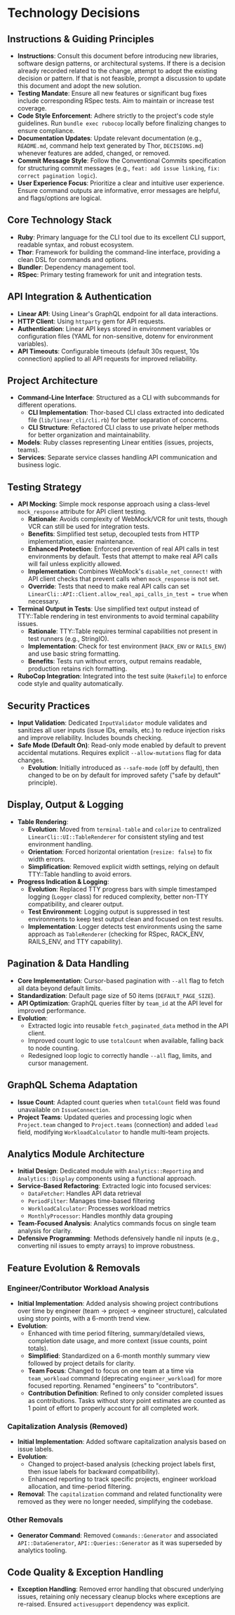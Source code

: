 # Technology Decisions

## Instructions & Guiding Principles
- **Instructions**: Consult this document before introducing new libraries, software design patterns, or architectural systems. If there is a decision already recorded related to the change, attempt to adopt the existing decision or pattern. If that is not feasible, prompt a discussion to update this document and adopt the new solution.
- **Testing Mandate**: Ensure all new features or significant bug fixes include corresponding RSpec tests. Aim to maintain or increase test coverage.
- **Code Style Enforcement**: Adhere strictly to the project's code style guidelines. Run `bundle exec rubocop` locally before finalizing changes to ensure compliance.
- **Documentation Updates**: Update relevant documentation (e.g., `README.md`, command help text generated by Thor, `DECISIONS.md`) whenever features are added, changed, or removed.
- **Commit Message Style**: Follow the Conventional Commits specification for structuring commit messages (e.g., `feat: add issue linking`, `fix: correct pagination logic`).
- **User Experience Focus**: Prioritize a clear and intuitive user experience. Ensure command outputs are informative, error messages are helpful, and flags/options are logical.

## Core Technology Stack
- **Ruby**: Primary language for the CLI tool due to its excellent CLI support, readable syntax, and robust ecosystem.
- **Thor**: Framework for building the command-line interface, providing a clean DSL for commands and options.
- **Bundler**: Dependency management tool.
- **RSpec**: Primary testing framework for unit and integration tests.

## API Integration & Authentication
- **Linear API**: Using Linear's GraphQL endpoint for all data interactions.
- **HTTP Client**: Using `httparty` gem for API requests.
- **Authentication**: Linear API keys stored in environment variables or configuration files (YAML for non-sensitive, dotenv for environment variables).
- **API Timeouts**: Configurable timeouts (default 30s request, 10s connection) applied to all API requests for improved reliability.

## Project Architecture
- **Command-Line Interface**: Structured as a CLI with subcommands for different operations.
  - **CLI Implementation**: Thor-based CLI class extracted into dedicated file (`lib/linear_cli/cli.rb`) for better separation of concerns.
  - **CLI Structure**: Refactored CLI class to use private helper methods for better organization and maintainability.
- **Models**: Ruby classes representing Linear entities (issues, projects, teams).
- **Services**: Separate service classes handling API communication and business logic.

## Testing Strategy
- **API Mocking**: Simple mock response approach using a class-level `mock_response` attribute for API client testing.
  - **Rationale**: Avoids complexity of WebMock/VCR for unit tests, though VCR can still be used for integration tests.
  - **Benefits**: Simplified test setup, decoupled tests from HTTP implementation, easier maintenance.
  - **Enhanced Protection**: Enforced prevention of real API calls in test environments by default. Tests that attempt to make real API calls will fail unless explicitly allowed.
  - **Implementation**: Combines WebMock's `disable_net_connect!` with API client checks that prevent calls when `mock_response` is not set.
  - **Override**: Tests that need to make real API calls can set `LinearCli::API::Client.allow_real_api_calls_in_test = true` when necessary.
- **Terminal Output in Tests**: Use simplified text output instead of TTY::Table rendering in test environments to avoid terminal capability issues.
  - **Rationale**: TTY::Table requires terminal capabilities not present in test runners (e.g., StringIO).
  - **Implementation**: Check for test environment (`RACK_ENV` or `RAILS_ENV`) and use basic string formatting.
  - **Benefits**: Tests run without errors, output remains readable, production retains rich formatting.
- **RuboCop Integration**: Integrated into the test suite (`Rakefile`) to enforce code style and quality automatically.

## Security Practices
- **Input Validation**: Dedicated `InputValidator` module validates and sanitizes all user inputs (issue IDs, emails, etc.) to reduce injection risks and improve reliability. Includes bounds checking.
- **Safe Mode (Default On)**: Read-only mode enabled by default to prevent accidental mutations. Requires explicit `--allow-mutations` flag for data changes.
  - **Evolution**: Initially introduced as `--safe-mode` (off by default), then changed to be on by default for improved safety ("safe by default" principle).

## Display, Output & Logging
- **Table Rendering**:
  - **Evolution**: Moved from `terminal-table` and `colorize` to centralized `LinearCli::UI::TableRenderer` for consistent styling and test environment handling.
  - **Orientation**: Forced horizontal orientation (`resize: false`) to fix width errors.
  - **Simplification**: Removed explicit width settings, relying on default TTY::Table handling to avoid errors.
- **Progress Indication & Logging**:
  - **Evolution**: Replaced TTY progress bars with simple timestamped logging (`Logger` class) for reduced complexity, better non-TTY compatibility, and clearer output.
  - **Test Environment**: Logging output is suppressed in test environments to keep test output clean and focused on test results.
  - **Implementation**: Logger detects test environments using the same approach as `TableRenderer` (checking for RSpec, RACK_ENV, RAILS_ENV, and TTY capability).

## Pagination & Data Handling
- **Core Implementation**: Cursor-based pagination with `--all` flag to fetch all data beyond default limits.
- **Standardization**: Default page size of 50 items (`DEFAULT_PAGE_SIZE`).
- **API Optimization**: GraphQL queries filter by `team_id` at the API level for improved performance.
- **Evolution**:
  - Extracted logic into reusable `fetch_paginated_data` method in the API client.
  - Improved count logic to use `totalCount` when available, falling back to node counting.
  - Redesigned loop logic to correctly handle `--all` flag, limits, and cursor management.

## GraphQL Schema Adaptation
- **Issue Count**: Adapted count queries when `totalCount` field was found unavailable on `IssueConnection`.
- **Project Teams**: Updated queries and processing logic when `Project.team` changed to `Project.teams` (connection) and added `lead` field, modifying `WorkloadCalculator` to handle multi-team projects.

## Analytics Module Architecture
- **Initial Design**: Dedicated module with `Analytics::Reporting` and `Analytics::Display` components using a functional approach.
- **Service-Based Refactoring**: Extracted logic into focused services:
  - `DataFetcher`: Handles API data retrieval
  - `PeriodFilter`: Manages time-based filtering
  - `WorkloadCalculator`: Processes workload metrics
  - `MonthlyProcessor`: Handles monthly data grouping
- **Team-Focused Analysis**: Analytics commands focus on single team analysis for clarity.
- **Defensive Programming**: Methods defensively handle nil inputs (e.g., converting nil issues to empty arrays) to improve robustness.

## Feature Evolution & Removals

### Engineer/Contributor Workload Analysis
- **Initial Implementation**: Added analysis showing project contributions over time by engineer (team → project → engineer structure), calculated using story points, with a 6-month trend view.
- **Evolution**:
  - Enhanced with time period filtering, summary/detailed views, completion date usage, and more context (issue counts, point totals).
  - **Simplified**: Standardized on a 6-month monthly summary view followed by project details for clarity.
  - **Team Focus**: Changed to focus on one team at a time via `team_workload` command (deprecating `engineer_workload`) for more focused reporting. Renamed "engineers" to "contributors".
  - **Contribution Definition**: Refined to only consider completed issues as contributions. Tasks without story point estimates are counted as 1 point of effort to properly account for all completed work.

### Capitalization Analysis (Removed)
- **Initial Implementation**: Added software capitalization analysis based on issue labels.
- **Evolution**:
  - Changed to project-based analysis (checking project labels first, then issue labels for backward compatibility).
  - Enhanced reporting to track specific projects, engineer workload allocation, and time-period filtering.
- **Removal**: The `capitalization` command and related functionality were removed as they were no longer needed, simplifying the codebase.

### Other Removals
- **Generator Command**: Removed `Commands::Generator` and associated `API::DataGenerator`, `API::Queries::Generator` as it was superseded by analytics tooling.

## Code Quality & Exception Handling
- **Exception Handling**: Removed error handling that obscured underlying issues, retaining only necessary cleanup blocks where exceptions are re-raised. Ensured `activesupport` dependency was explicit.